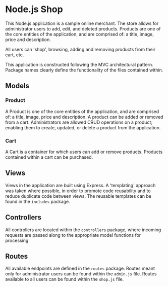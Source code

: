 # Node.js Shop

This Node.js application is a sample online merchant. The store allows for administrator users to add, edit, and deleted products. Products
are one of the core entities of the application, and are comprised of: a title, image, price and description. 

All users can 'shop', browsing, adding and removing products from their cart, etc.

This application is constructed following the MVC architectural pattern. Package names clearly define the functionality of the files contained within.

## Models
### Product
A Product is one of the core entities of the application, and are comprised of: a title, image, price and description. A product can be added
or removed from a cart. Administrators are allowed CRUD operations on a product; enabling them to create, updated, or delete a product from 
the application.  
### Cart
A Cart is a container for which users can add or remove products. Products contained within a cart can be purchased.

## Views
Views in the application are built using Express. A 'templating' approach was taken where possible, in order to promote code reusability and 
to reduce duplicate code between views. The reusable templates can be found in the `includes` package.

## Controllers
All controllers are located within the `controllers` package, where incoming requests are passed along to the appropriate model functions for
processing.

## Routes
All available endpoints are defined in the `routes` package. Routes meant only for administrator users can be found within the `admin.js` 
file. Routes available to all users can be found within the `shop.js` file. 